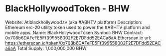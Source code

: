 # BlackHollywoodToken - BHW
Website: Atlblackhollywood.tv (aka #ABHTV platform)
Description: Ethereum erc-20 utility token used to power the #ABHTV platform and mobile apps.
Name: BlackHollywoodToken 
Symbol: BHW
Contract: 0x708b6DAFeFE5Ff399558002F2E7DFdd52EACa6aA
Etherscan.io url: https://etherscan.io/token/0x708b6DAFeFE5Ff399558002F2E7DFdd52EACa6aA
Total Supply: 1,000,000,000 BHW
